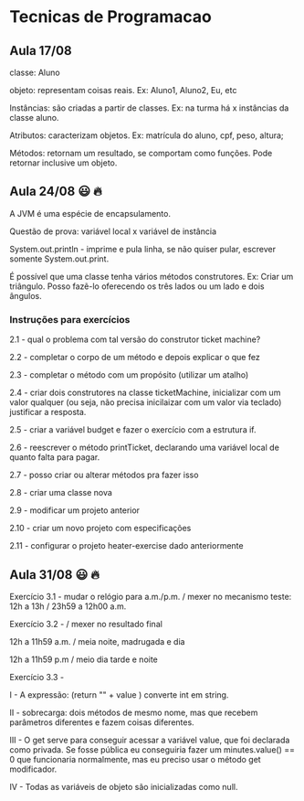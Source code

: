 # Tecnicas de Programacao

## Aula 17/08

classe: Aluno

objeto: representam coisas reais. Ex: Aluno1, Aluno2, Eu, etc

Instâncias: são criadas a partir de classes. Ex: na turma há x instâncias da classe aluno.

Atributos: caracterizam objetos. Ex: matrícula do aluno, cpf, peso, altura; 

Métodos: retornam um resultado, se comportam como funções. Pode retornar inclusive um objeto. 


## Aula 24/08 :smiley: :fire: 

A JVM é uma espécie de encapsulamento. 

Questão de prova: variável local x variável de instância 

System.out.println - imprime e pula linha, se não quiser pular, escrever somente System.out.print. 

É possível que uma classe tenha vários métodos construtores. Ex: Criar um triângulo. Posso fazẽ-lo oferecendo os três lados ou um lado e dois ângulos. 

### Instruções para exercícios 

2.1 - qual o problema com tal versão do construtor ticket machine? 

2.2 - completar o corpo de um método e depois explicar o que fez 

2.3 - completar o método com um propósito (utilizar um atalho) 

2.4 - criar dois construtores na classe ticketMachine, inicializar com um valor qualquer (ou seja, não precisa inicilaizar com um valor via teclado) justificar a resposta. 

2.5 - criar a variável budget e fazer o exercício com a estrutura if. 

2.6 - reescrever o método printTicket, declarando uma variável local de quanto falta para pagar. 

2.7 - posso criar ou alterar métodos pra fazer isso

2.8 - criar uma classe nova 

2.9 - modificar um projeto anterior 

2.10 - criar um novo projeto com especificações 

2.11 - configurar o projeto heater-exercise dado anteriormente 


## Aula 31/08 :smiley: :fire: 

Exercício 3.1 - mudar o relógio para a.m./p.m. / mexer no mecanismo 
teste: 12h a 13h / 23h59 a 12h00 a.m. 

Exercício 3.2 - / mexer no resultado final 

12h a 11h59 a.m. / meia noite, madrugada e dia  

12h a 11h59 p.m / meio dia tarde e noite 

Exercício 3.3 - 

I - A expressão: (return "" + value ) converte int em string.

II - sobrecarga: dois métodos de mesmo nome, mas que recebem parâmetros diferentes e fazem coisas diferentes.

III - O get serve para conseguir acessar a variável value, que foi declarada como privada. Se fosse pública eu conseguiria fazer um minutes.value() == 0 que funcionaria normalmente, mas eu preciso usar o método get modificador.
            
IV -  Todas as variáveis de objeto são inicializadas como null. 


